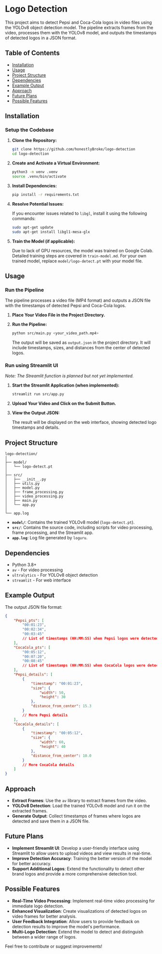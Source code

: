 # Logo Detection

This project aims to detect Pepsi and Coca-Cola logos in video files using the YOLOv8 object detection model. The pipeline extracts frames from the video, processes them with the YOLOv8 model, and outputs the timestamps of detected logos in a JSON format.

## Table of Contents

- [Installation](#installation)
- [Usage](#usage)
- [Project Structure](#project-structure)
- [Dependencies](#dependencies)
- [Example Output](#example-output)
- [Approach](#approach)
- [Future Plans](#future-plans)
- [Possible Features](#possible-features)

## Installation

### Setup the Codebase

1. **Clone the Repository:**

    ```bash
    git clone https://github.com/honestlyBroke/logo-detection
    cd logo-detection
    ```

2. **Create and Activate a Virtual Environment:**

    ```bash
    python3 -m venv .venv
    source .venv/bin/activate
    ```

3. **Install Dependencies:**

    ```bash
    pip install -r requirements.txt
    ```

4. **Resolve Potential Issues:**

    If you encounter issues related to `libgl`, install it using the following commands:

    ```bash
    sudo apt-get update
    sudo apt-get install libgl1-mesa-glx
    ```

5. **Train the Model (if applicable):**

    Due to lack of GPU resources, the model was trained on Google Colab. Detailed training steps are covered in `train-model.md`. For your own trained model, replace `model/logo-detect.pt` with your model file.

## Usage

### Run the Pipeline

The pipeline processes a video file (MP4 format) and outputs a JSON file with the timestamps of detected Pepsi and Coca-Cola logos.

1. **Place Your Video File in the Project Directory.**

2. **Run the Pipeline:**

    ```bash
    python src/main.py <your_video_path.mp4>
    ```

    The output will be saved as `output.json` in the project directory. It will include timestamps, sizes, and distances from the center of detected logos.

### Run using Streamlit UI

*Note: The Streamlit function is planned but not yet implemented.*

1. **Start the Streamlit Application (when implemented):**

    ```bash
    streamlit run src/app.py
    ```

2. **Upload Your Video and Click on the Submit Button.**

3. **View the Output JSON:**

    The result will be displayed on the web interface, showing detected logo timestamps and details.

## Project Structure

```plaintext
logo-detection/
│
├── model/
│   └── logo-detect.pt
│
├── src/
│   ├── __init__.py
│   ├── utils.py
│   ├── model.py
│   ├── frame_processing.py
│   ├── video_processing.py
│   ├── main.py
│   └── app.py
│
└── app.log
```

- **`model/`**: Contains the trained YOLOv8 model (`logo-detect.pt`).
- **`src/`**: Contains the source code, including scripts for video processing, frame processing, and the Streamlit app.
- **`app.log`**: Log file generated by `loguru`.

## Dependencies

- Python 3.8+
- `av` - For video processing
- `ultralytics` - For YOLOv8 object detection
- `streamlit` - For web interface

## Example Output

The output JSON file format:

```json
{
    "Pepsi_pts": [
        "00:01:23",
        "00:02:34",
        "00:03:45"
        // List of timestamps (HH:MM:SS) when Pepsi logos were detected
    ],
    "CocaCola_pts": [
        "00:05:12",
        "00:07:20",
        "00:08:45"
        // List of timestamps (HH:MM:SS) when CocaCola logos were detected
    ],
    "Pepsi_details": [
        {
            "timestamp": "00:01:23",
            "size": {
                "width": 50,
                "height": 30
            },
            "distance_from_center": 15.3
        }
        // More Pepsi details
    ],
    "CocaCola_details": [
        {
            "timestamp": "00:05:12",
            "size": {
                "width": 60,
                "height": 40
            },
            "distance_from_center": 10.0
        }
        // More CocaCola details
    ]
}
```

## Approach

- **Extract Frames**: Use the `av` library to extract frames from the video.
- **YOLOv8 Detection**: Load the trained YOLOv8 model and run it on the extracted frames.
- **Generate Output**: Collect timestamps of frames where logos are detected and save them in a JSON file.

## Future Plans

- **Implement Streamlit UI**: Develop a user-friendly interface using Streamlit to allow users to upload videos and view results in real-time.
- **Improve Detection Accuracy**: Training the better version of the model for better accuracy.
- **Support Additional Logos**: Extend the functionality to detect other brand logos and provide a more comprehensive detection tool.

## Possible Features

- **Real-Time Video Processing**: Implement real-time video processing for immediate logo detection.
- **Enhanced Visualization**: Create visualizations of detected logos on video frames for better analysis.
- **User Feedback Integration**: Allow users to provide feedback on detection results to improve the model's performance.
- **Multi-Logo Detection**: Extend the model to detect and distinguish between a wider range of logos.

Feel free to contribute or suggest improvements!